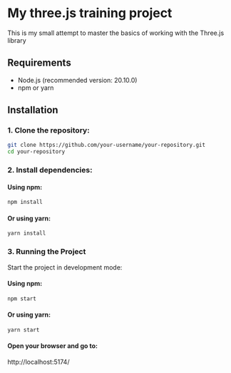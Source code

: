 # My three.js training project
This is my small attempt to master the basics of working with the Three.js library

## Requirements

- Node.js (recommended version: 20.10.0)
- npm or yarn

## Installation

### 1. Clone the repository:
   ```bash
   git clone https://github.com/your-username/your-repository.git
   cd your-repository
  ```

### 2. Install dependencies:
#### Using npm:
  ```bash
  npm install
  ```
#### Or using yarn:
  ```bash
  yarn install
  ```
### 3. Running the Project
  Start the project in development mode:

#### Using npm:

  ```bash
  npm start
  ```
#### Or using yarn:
  ```bash
  yarn start
  ```
    
#### Open your browser and go to:
  http://localhost:5174/
